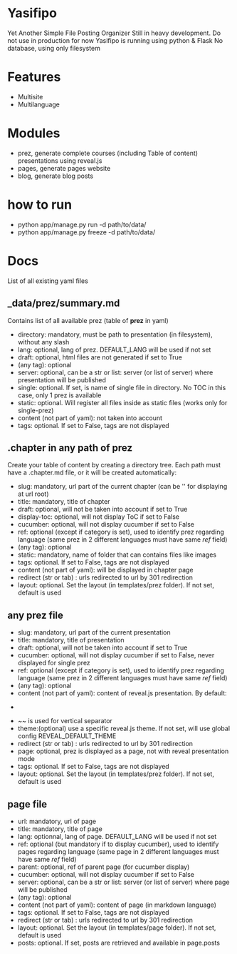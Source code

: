 # Yasifipo

Yet Another Simple File Posting Organizer
Still in heavy development. Do not use in production for now
Yasifipo is running using python & Flask
No database, using only filesystem

# Features
*  Multisite
*  Multilanguage

# Modules
*  prez, generate complete courses (including Table of content) presentations using reveal.js
*  pages, generate pages website
*  blog, generate blog posts

# how to run
*  python app/manage.py run -d path/to/data/
*  python app/manage.py freeze -d path/to/data/

# Docs
List of all existing yaml files

## _data/prez/summary.md
Contains list of all available prez (table of __prez__ in yaml)
*  directory: mandatory, must be path to presentation (in filesystem), without any slash
*  lang: optional, lang of prez. DEFAULT_LANG will be used if not set
*  draft: optional, html files are not generated if set to True
*  (any tag): optional
*  server: optional, can be a str or list: server (or list of server) where presentation will be published
*  single: optional. If set, is name of single file in directory. No TOC in this case, only 1 prez is available
*  static: optional. Will register all files inside as static files (works only for single-prez)
*  content (not part of yaml): not taken into account
*  tags: optional. If set to False, tags are not displayed

## .chapter in any path of prez
Create your table of content by creating a directory tree. Each path must have a .chapter.md file, or it will be created automatically:  
*  slug: mandatory, url part of the current chapter (can be '' for displaying at url root)
*  title: mandatory, title of chapter
*  draft: optional, will not be taken into account if set to True
*  display-toc: optional, will not display ToC if set to False
*  cucumber: optional, will not display cucumber if set to False
*  ref: optional (except if category is set), used to identify prez regarding language (same prez in 2 different languages must have same _ref_ field)
*  (any tag): optional
*  static: mandatory, name of folder that can contains files like images
*  tags: optional. If set to False, tags are not displayed
*  content (not part of yaml): will be displayed in chapter page
*  redirect (str or tab) : urls redirected to url by 301 redirection
*  layout: optional. Set the layout (in templates/prez folder). If not set, default is used

## any prez file
*  slug: mandatory, url part of the current presentation
*  title: mandatory, title of presentation
*  draft: optional, will not be taken into account if set to True
*  cucumber: optional, will not display cucumber if set to False, never displayed for single prez
*  ref: optional (except if category is set), used to identify prez regarding language (same prez in 2 different languages must have same _ref_ field)
*  (any tag): optional
*  content (not part of yaml): content of reveal.js presentation. By default:
  *  ~~~ is used for horizontal separator
  *  ~~ is used for vertical separator
*  theme:(optional) use a specific reveal.js theme. If not set, will use global config REVEAL_DEFAULT_THEME
*  redirect (str or tab) : urls redirected to url by 301 redirection
*  page: optional, prez is displayed as a page, not with reveal presentation mode
*  tags: optional. If set to False, tags are not displayed
*  layout: optional. Set the layout (in templates/prez folder). If not set, default is used

## page file
*  url: mandatory, url of page
*  title: mandatory, title of page
*  lang: optionnal, lang of page. DEFAULT_LANG will be used if not set
*  ref: optional (but mandatory if to display cucumber), used to identify pages regarding language (same page in 2 different languages must have same _ref_ field)
*  parent: optional, ref of parent page (for cucumber display)
*  cucumber: optional, will not display cucumber if set to False
*  server: optional, can be a str or list: server (or list of server) where page will be published
*  (any tag): optional
*  content (not part of yaml): content of page (in markdown language)
*  tags: optional. If set to False, tags are not displayed
*  redirect (str or tab) : urls redirected to url by 301 redirection
*  layout: optional. Set the layout (in templates/page folder). If not set, default is used
*  posts: optional. If set, posts are retrieved and available in page.posts
